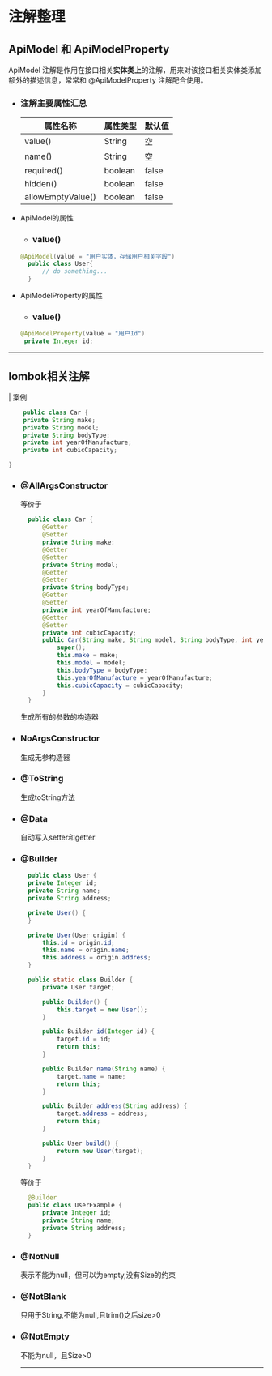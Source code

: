 # 注解整理  



## ApiModel 和 ApiModelProperty

  ApiModel 注解是作用在接口相关**实体类上**的注解，用来对该接口相关实体类添加额外的描述信息，常常和 @ApiModelProperty 注解配合使用。

+ ### 注解主要属性汇总  

  | 属性名称          | 属性类型 | 默认值 |
  | ----------------- | -------- | ------ |
  | value()           | String   | 空     |
  | name()            | String   | 空     |
  | required()        | boolean  | false  |
  | hidden()          | boolean  | false  |
  | allowEmptyValue() | boolean  | false  |
- ApiModel的属性  
  -  ### value()  
  ```java
  @ApiModel(value = "用户实体，存储用户相关字段")
    public class User{
        // do something...
    }  
- ApiModelProperty的属性  
  - ### value()
  ```java
  @ApiModelProperty(value = "用户Id")
   private Integer id;
---



## lombok相关注解
| 案例
```java
    public class Car {
    private String make;
    private String model;
    private String bodyType;
    private int yearOfManufacture;
    private int cubicCapacity;

} 
``` 
- ### @AllArgsConstructor  
  等价于
  ```java
    public class Car {
        @Getter
        @Setter
        private String make;
        @Getter
        @Setter
        private String model;
        @Getter
        @Setter
        private String bodyType;
        @Getter
        @Setter
        private int yearOfManufacture;
        @Getter
        @Setter
        private int cubicCapacity;
        public Car(String make, String model, String bodyType, int yearOfManufacture, int cubicCapacity) {
            super();
            this.make = make;
            this.model = model;
            this.bodyType = bodyType;
            this.yearOfManufacture = yearOfManufacture;
            this.cubicCapacity = cubicCapacity;
        }
    }
    ```
    生成所有的参数的构造器
+ ### NoArgsConstructor
  生成无参构造器
+ ### @ToString
  生成toString方法
+ ### @Data
  自动写入setter和getter
+ ### @Builder
  ```java
    public class User {
    private Integer id;
    private String name;
    private String address;

    private User() {
    }

    private User(User origin) {
        this.id = origin.id;
        this.name = origin.name;
        this.address = origin.address;
    }

    public static class Builder {
        private User target;

        public Builder() {
            this.target = new User();
        }

        public Builder id(Integer id) {
            target.id = id;
            return this;
        }

        public Builder name(String name) {
            target.name = name;
            return this;
        }

        public Builder address(String address) {
            target.address = address;
            return this;
        }

        public User build() {
            return new User(target);
        }
    }
  ```
  等价于
  ```java
    @Builder
    public class UserExample {
        private Integer id;
        private String name;
        private String address;
    }
  ```
+ ### @NotNull
  表示不能为null，但可以为empty,没有Size的约束
+ ### @NotBlank
  只用于String,不能为null,且trim()之后size>0
+ ### @NotEmpty
  不能为null，且Size>0

  ----  










